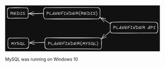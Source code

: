 ![](https://github.com/flow2708/planefinder-api-spring-data/blob/main/screenshots/planefinder-microservices.png?raw=true)

MySQL was running on Windows 10
